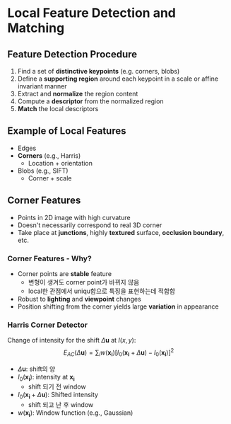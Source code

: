 # Local Feature Detection and Matching

## Feature Detection Procedure

1. Find a set of **distinctive keypoints** (e.g. corners, blobs)
2. Define a **supporting region** around each keypoint in a scale or affine invariant manner
3. Extract and **normalize** the region content
4. Compute a **descriptor** from the normalized region
5. **Match** the local descriptors

## Example of Local Features

- Edges
- **Corners** (e.g., Harris)
  - Location + orientation
- Blobs (e.g., SIFT)
  - Corner + scale

## Corner Features

- Points in 2D image with high curvature
- Doesn't necessarily correspond to real 3D corner
- Take place at **junctions**, highly **textured** surface, **occlusion boundary**, etc.

### Corner Features - Why?

- Corner points are **stable** feature
  - 변형이 생겨도 corner point가 바뀌지 않음
  - local한 관점에서 uniqu함으로 특징을 표현하는데 적합함
- Robust to **lighting** and **viewpoint** changes
- Position shifting from the corner yields large **variation** in appearance

### Harris Corner Detector

Change of intensity for the shift $\Delta \mathbf{u}$ at $I(x, y)$:
$$E_{AC}(\Delta \mathbf{u}) = \sum_{i} w(\mathbf{x_i}) [I_0(\mathbf{x_i} + \Delta \mathbf{u}) - I_0(\mathbf{x_i})]^2$$

- $\Delta \mathbf{u}$: shift의 양
- $I_0(\mathbf{x_i})$: intensity at $\mathbf{x_i}$
  - shift 되기 전 window
- $I_0(\mathbf{x_i} + \Delta \mathbf{u})$: Shifted intensity
  - shift 되고 난 후 window
- $w(\mathbf{x_i})$: Window function (e.g., Gaussian)
